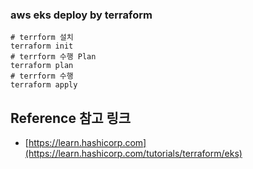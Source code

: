 ### aws eks deploy by terraform
```
# terrform 설치
terraform init
# terrform 수행 Plan
terraform plan
# terrform 수행 
terraform apply

```

## Reference 참고 링크
* [https://learn.hashicorp.com](https://learn.hashicorp.com/tutorials/terraform/eks)



